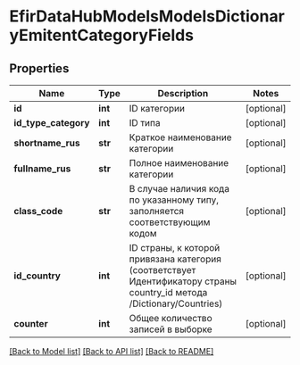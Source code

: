 # EfirDataHubModelsModelsDictionaryEmitentCategoryFields

## Properties
Name | Type | Description | Notes
------------ | ------------- | ------------- | -------------
**id** | **int** | ID категории | [optional] 
**id_type_category** | **int** | ID типа | [optional] 
**shortname_rus** | **str** | Краткое наименование категории | [optional] 
**fullname_rus** | **str** | Полное наименование категории | [optional] 
**class_code** | **str** | В случае наличия кода по указанному типу, заполняется соответствующим кодом | [optional] 
**id_country** | **int** | ID страны, к которой привязана категория (соответствует Идентификатору страны country_id метода /Dictionary/Countries) | [optional] 
**counter** | **int** | Общее количество записей в выборке | [optional] 

[[Back to Model list]](../README.md#documentation-for-models) [[Back to API list]](../README.md#documentation-for-api-endpoints) [[Back to README]](../README.md)

